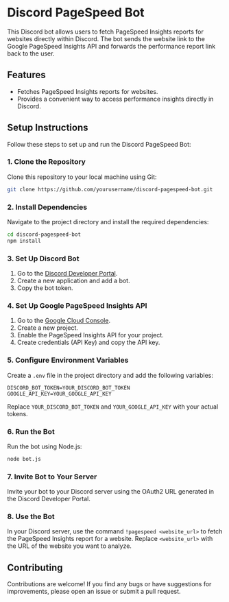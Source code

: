 
# Discord PageSpeed Bot

This Discord bot allows users to fetch PageSpeed Insights reports for websites directly within Discord. The bot sends the website link to the Google PageSpeed Insights API and forwards the performance report link back to the user.

## Features

- Fetches PageSpeed Insights reports for websites.
- Provides a convenient way to access performance insights directly in Discord.

## Setup Instructions

Follow these steps to set up and run the Discord PageSpeed Bot:

### 1. Clone the Repository

Clone this repository to your local machine using Git:

```bash
git clone https://github.com/yourusername/discord-pagespeed-bot.git
```

### 2. Install Dependencies

Navigate to the project directory and install the required dependencies:

```bash
cd discord-pagespeed-bot
npm install
```

### 3. Set Up Discord Bot

1. Go to the [Discord Developer Portal](https://discord.com/developers/applications).
2. Create a new application and add a bot.
3. Copy the bot token.

### 4. Set Up Google PageSpeed Insights API

1. Go to the [Google Cloud Console](https://console.cloud.google.com/).
2. Create a new project.
3. Enable the PageSpeed Insights API for your project.
4. Create credentials (API Key) and copy the API key.

### 5. Configure Environment Variables

Create a `.env` file in the project directory and add the following variables:

```plaintext
DISCORD_BOT_TOKEN=YOUR_DISCORD_BOT_TOKEN
GOOGLE_API_KEY=YOUR_GOOGLE_API_KEY
```

Replace `YOUR_DISCORD_BOT_TOKEN` and `YOUR_GOOGLE_API_KEY` with your actual tokens.

### 6. Run the Bot

Run the bot using Node.js:

```bash
node bot.js
```

### 7. Invite Bot to Your Server

Invite your bot to your Discord server using the OAuth2 URL generated in the Discord Developer Portal.

### 8. Use the Bot

In your Discord server, use the command `!pagespeed <website_url>` to fetch the PageSpeed Insights report for a website. Replace `<website_url>` with the URL of the website you want to analyze.

## Contributing

Contributions are welcome! If you find any bugs or have suggestions for improvements, please open an issue or submit a pull request.

